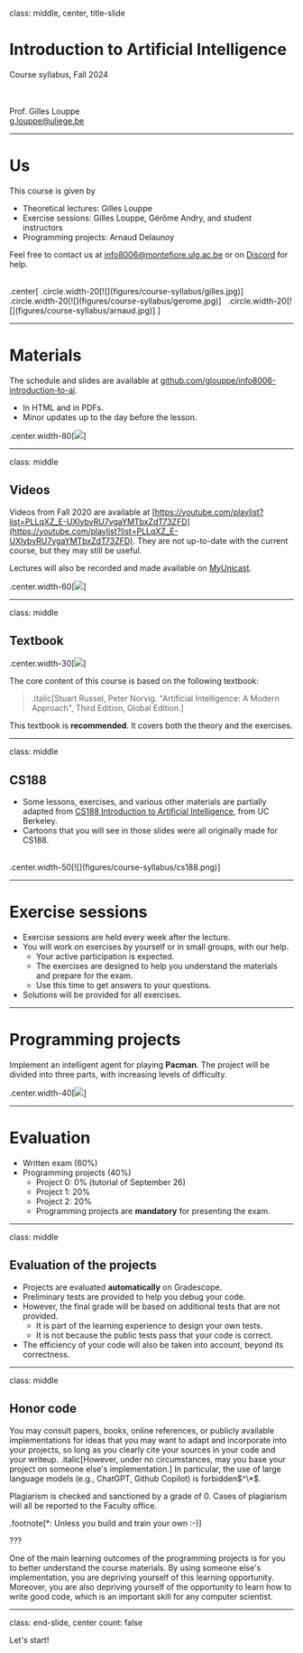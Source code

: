 class: middle, center, title-slide

# Introduction to Artificial Intelligence

Course syllabus, Fall 2024

<br><br>
Prof. Gilles Louppe<br>
[g.louppe@uliege.be](mailto:g.louppe@uliege.be)

---

# Us

This course is given by
- Theoretical lectures: Gilles Louppe
- Exercise sessions: Gilles Louppe, Gérôme Andry, and student instructors
- Programming projects: Arnaud Delaunoy

Feel free to contact us at [info8006@montefiore.ulg.ac.be](mailto:info8006@montefiore.ulg.ac.be) or on [Discord](https://discord.gg/Y8UP2SBu2h) for help.

<br>
.center[
.circle.width-20[![](figures/course-syllabus/gilles.jpg)] &nbsp;
.circle.width-20[![](figures/course-syllabus/gerome.jpg)] &nbsp;
.circle.width-20[![](figures/course-syllabus/arnaud.jpg)]
]

---

# Materials

The schedule and slides are available at [github.com/glouppe/info8006-introduction-to-ai](https://github.com/glouppe/info8006-introduction-to-ai).
- In HTML and in PDFs.
- Minor updates up to the day before the lesson.

.center.width-80[![](figures/course-syllabus/slides.png)]

---

class: middle

## Videos

Videos from Fall 2020 are available at [https://youtube.com/playlist?list=PLLqXZ_E-UXlybvRU7vgaYMTbxZdT73ZFD](https://youtube.com/playlist?list=PLLqXZ_E-UXlybvRU7vgaYMTbxZdT73ZFD). They are not up-to-date with the current course, but they may still be useful.

Lectures will also be recorded and made available on [MyUnicast](https://my.unicast.uliege.be/).

.center.width-60[![](figures/course-syllabus/youtube.png)]

---

class: middle

## Textbook

.center.width-30[![](./figures/course-syllabus/textbook.png)]

The core content of this course is based on the following textbook:

> .italic[Stuart Russel, Peter Norvig. "Artificial Intelligence: A Modern Approach", Third Edition, Global Edition.]

This textbook is **recommended**. It covers both the theory and the exercises.

---

class: middle

## CS188

- Some lessons, exercises, and various other materials are partially adapted from [CS188 Introduction to Artificial Intelligence](https://inst.eecs.berkeley.edu/~cs188/), from UC Berkeley. 
- Cartoons that you will see in those slides were all originally made for CS188. 

<br>
.center.width-50[![](figures/course-syllabus/cs188.png)]

---

# Exercise sessions

- Exercise sessions are held every week after the lecture.
- You will work on exercises by yourself or in small groups, with our help.
    - Your active participation is expected.
    - The exercises are designed to help you understand the materials and prepare for the exam.
    - Use this time to get answers to your questions.
- Solutions will be provided for all exercises.

---

# Programming projects

Implement an intelligent agent for playing **Pacman**. The project will be divided into three parts, with increasing levels of difficulty.

.center.width-40[![](figures/course-syllabus/pacman.png)]

---

# Evaluation

- Written exam (60%)
- Programming projects (40%)
    - Project 0: 0% (tutorial of September 26)
    - Project 1: 20%
    - Project 2: 20%
    - Programming projects are **mandatory** for presenting the exam.

---

class: middle

## Evaluation of the projects

- Projects are evaluated **automatically** on Gradescope.
- Preliminary tests are provided to help you debug your code.
- However, the final grade will be based on additional tests that are not provided.
    - It is part of the learning experience to design your own tests.
    - It is not because the public tests pass that your code is correct.
- The efficiency of your code will also be taken into account, beyond its correctness.

---

class: middle

## Honor code

You may consult papers, books, online references, or publicly available implementations for ideas that you may want to adapt and incorporate into your projects, so long as you clearly cite your sources in your code and your writeup. .italic[However, under no circumstances, may you base your project on someone else's implementation.] In particular, the use of large language models (e.g., ChatGPT, Github Copilot) is forbidden$^\*$.

Plagiarism is checked and sanctioned by a grade of 0. Cases of plagiarism will all be reported to the Faculty office.

.footnote[*: Unless you build and train your own :-)]

???

One of the main learning outcomes of the programming projects is for you to better understand the course materials. By using someone else's implementation, you are depriving yourself of this learning opportunity. Moreover, you are also depriving yourself of the opportunity to learn how to write good code, which is an important skill for any computer scientist.

---

class: end-slide, center
count: false

Let's start!
